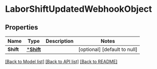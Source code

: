 # LaborShiftUpdatedWebhookObject

## Properties

 Name      | Type                   | Description | Notes                        
-----------|------------------------|-------------|------------------------------
 **Shift** | [***Shift**](Shift.md) |             | [optional] [default to null] 

[[Back to Model list]](../README.md#documentation-for-models) [[Back to API list]](../README.md#documentation-for-api-endpoints) [[Back to README]](../README.md)

